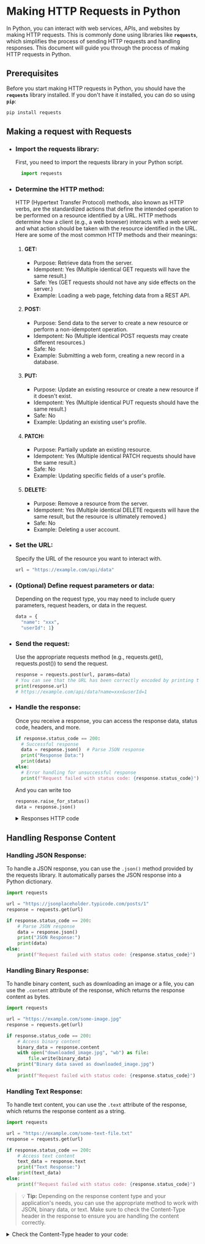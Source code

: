 # Making HTTP Requests in Python

In Python, you can interact with web services, APIs, and websites by making HTTP requests. This is commonly done using libraries like **`requests`**, which simplifies the process of sending HTTP requests and handling responses. This document will guide you through the process of making HTTP requests in Python.

## Prerequisites
Before you start making HTTP requests in Python, you should have the **`requests`** library installed. If you don't have it installed, you can do so using **`pip`**:

```bash
pip install requests
```

## Making a request with Requests

- ### Import the requests library:
  First, you need to import the requests library in your Python script.

  ```py
    import requests
  ```
- ### Determine the HTTP method: 
  HTTP (Hypertext Transfer Protocol) methods, also known as HTTP verbs, are the standardized actions that define the intended operation to be performed on a resource identified by a URL. HTTP methods determine how a client (e.g., a web browser) interacts with a web server and what action should be taken with the resource identified in the URL. Here are some of the most common HTTP methods and their meanings:

  1. #### GET:
      - Purpose: Retrieve data from the server.
      - Idempotent: Yes (Multiple identical GET requests will have the same result.)
      - Safe: Yes (GET requests should not have any side effects on the server.)
      - Example: Loading a web page, fetching data from a REST API.
  2. #### POST:
        - Purpose: Send data to the server to create a new resource or perform a non-idempotent operation.
        - Idempotent: No (Multiple identical POST requests may create different resources.)
        - Safe: No
        - Example: Submitting a web form, creating a new record in a database.
  3. #### PUT:
        - Purpose: Update an existing resource or create a new resource if it doesn't exist.
        - Idempotent: Yes (Multiple identical PUT requests should have the same result.)
        - Safe: No
        - Example: Updating an existing user's profile.
  4. #### PATCH:
        - Purpose: Partially update an existing resource.
        - Idempotent: Yes (Multiple identical PATCH requests should have the same result.)
        - Safe: No
        - Example: Updating specific fields of a user's profile.
  5. #### DELETE:
        - Purpose: Remove a resource from the server.
        - Idempotent: Yes (Multiple identical DELETE requests will have the same result, but the resource is ultimately removed.)
        - Safe: No
        - Example: Deleting a user account.

- ### Set the URL:
  Specify the URL of the resource you want to interact with.
  ```py
  url = "https://example.com/api/data"
  ```
- ### (Optional) Define request parameters or data:
  Depending on the request type, you may need to include query parameters, request headers, or data in the request.
  ```py
  data = {
    "name": "xxx",
    "userId": 1} 
    ```
- ### Send the request:
  Use the appropriate requests method (e.g., requests.get(), requests.post()) to send the request.
  ```py
  response = requests.post(url, params=data)
  # You can see that the URL has been correctly encoded by printing the URL:
  print(response.url)
  # https://example.com/api/data?name=xxx&userId=1
  ```
- ### Handle the response:
  Once you receive a response, you can access the response data, status code, headers, and more.
  ```py
  if response.status_code == 200:
    # Successful response
    data = response.json()  # Parse JSON response
    print("Response Data:")
    print(data)
  else:
    # Error handling for unsuccessful response
    print(f"Request failed with status code: {response.status_code}")
  ```
  And you can write too
  ```py
  response.raise_for_status()
  data = response.json()
  ```
  <details>
  <summary> Responses HTTP code </summary>
    HTTP response status codes are three-digit codes that indicate the outcome of an HTTP request. These status codes are grouped into different classes, each of which has a specific meaning. Here are some of the most common HTTP response status codes and their meanings:

    **1xx Informational:**

    `100 Continue`: The server has received the initial part of the request, and it's waiting for the client to send the remainder.

    **2xx Successful:**

    `200 OK`: The request was successful, and the server has fulfilled it.

    `201 Created`: The request has been successfully processed, resulting in the creation of a new resource.

    `204 No Content:` The request was successful, but there is no data to return (often used for DELETE requests).

    **3xx Redirection:**

    `301 Moved Permanently:` The requested resource has been moved to a different URL permanently.

    `302 Found (or 303 See Other):` The requested resource is temporarily located at a different URL.

    `307 Temporary Redirect:` Similar to 302, indicating a temporary redirection.

    **4xx Client Errors:**

    `400 Bad Request:` The request is malformed or contains invalid syntax.

    `401 Unauthorized:` The request requires authentication, and the provided credentials are invalid.

    `403 Forbidden:` The server understood the request but refuses to fulfill it (often due to insufficient permissions).

    `404 Not Found:` The requested resource could not be found on the server.

    `405 Method Not Allowed:` The HTTP method used in the request is not allowed for the specified resource.

    **5xx Server Errors:**

    `500 Internal Server Error:` A generic error message indicating that the server encountered an unexpected condition.

    `501 Not Implemented:` The server does not support the functionality required to fulfill the request.

    `503 Service Unavailable:` The server is temporarily unable to handle the request, often due to being overloaded or undergoing maintenance.

    These status codes are an essential part of the HTTP protocol, and they provide information about the outcome of a request, allowing the client to respond appropriately. When making HTTP requests in your code, it's crucial to check the response status code to determine whether the request was successful and how to handle any errors or redirections.
  </details>  

## Handling Response Content

### Handling JSON Response:
To handle a JSON response, you can use the `.json()` method provided by the requests library. It automatically parses the JSON response into a Python dictionary.

```py
import requests

url = "https://jsonplaceholder.typicode.com/posts/1"
response = requests.get(url)

if response.status_code == 200:
    # Parse JSON response
    data = response.json()
    print("JSON Response:")
    print(data)
else:
    print(f"Request failed with status code: {response.status_code}")

```

### Handling Binary Response:

To handle binary content, such as downloading an image or a file, you can use the `.content` attribute of the response, which returns the response content as bytes.

```py
import requests

url = "https://example.com/some-image.jpg"
response = requests.get(url)

if response.status_code == 200:
    # Access binary content
    binary_data = response.content
    with open("downloaded_image.jpg", "wb") as file:
        file.write(binary_data)
    print("Binary data saved as downloaded_image.jpg")
else:
    print(f"Request failed with status code: {response.status_code}")

```
### Handling Text Response:

To handle text content, you can use the `.text` attribute of the response, which returns the response content as a string.

```py
import requests

url = "https://example.com/some-text-file.txt"
response = requests.get(url)

if response.status_code == 200:
    # Access text content
    text_data = response.text
    print("Text Response:")
    print(text_data)
else:
    print(f"Request failed with status code: {response.status_code}")

```

> :bulb: **Tip:** Depending on the response content type and your application's needs, you can use the appropriate method to work with JSON, binary data, or text. Make sure to check the Content-Type header in the response to ensure you are handling the content correctly.
>
<details>
  <summary> Check the Content-Type header to your code: </summary>
  You can check the Content-Type header in the response using the headers attribute of the response object in the requests library. Here's how you can do it:

  ```py
    import requests

  url = "https://example.com/some-resource"
  response = requests.get(url)

  if response.status_code == 200:
      content_type = response.headers.get('Content-Type')
      if content_type is not None:
          print(f"Content-Type: {content_type}")
      else:
          print("Content-Type header not found in the response.")
  else:
      print(f"Request failed with status code: {response.status_code}")
  ```

</details>






